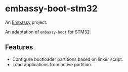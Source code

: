 # embassy-boot-stm32

An [Embassy](https://embassy.dev) project.

An adaptation of `embassy-boot` for STM32.

## Features

- Configure bootloader partitions based on linker script.
- Load applications from active partition.
